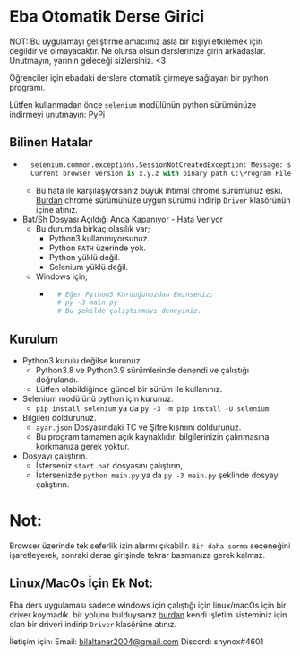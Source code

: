 # Eba Otomatik Derse Girici

NOT: 
Bu uygulamayı geliştirme amacımız asla bir kişiyi etkilemek için değildir ve olmayacaktır. 
Ne olursa olsun derslerinize girin arkadaşlar. Unutmayın, yarının geleceği sizlersiniz. <3 

Öğrenciler için ebadaki derslere otomatik girmeye sağlayan bir python programı.

Lütfen kullanmadan önce `selenium` modülünün python sürümünüze indirmeyi unutmayın: [PyPi](https://pypi.org/project/selenium/)

## Bilinen Hatalar
- ```py
    selenium.common.exceptions.SessionNotCreatedException: Message: session not created: This version of ChromeDriver only supports Chrome version x
    Current browser version is x.y.z with binary path C:\Program Files (x86)\Google\Chrome\Application\chrome.exe
    ```
    + Bu hata ile karşılaşıyorsanız büyük ihtimal chrome sürümünüz eski. [Burdan](https://chromedriver.chromium.org/downloads) chrome sürümünüze uygun sürümü indirip `Driver` klasörünün içine atınız.
- Bat/Sh Dosyası Açıldığı Anda Kapanıyor - Hata Veriyor
    + Bu durumda birkaç olasılık var;
        + Python3 kullanmıyorsunuz.
        + Python `PATH` üzerinde yok.
        + Python yüklü değil.
        + Selenium yüklü değil.
    - Windows için;
        + ```py
            # Eğer Python3 Kurduğunuzdan Eminseniz;
            # py -3 main.py
            # Bu şekilde çalıştırmayı deneyiniz.
            ```

## Kurulum
+ Python3 kurulu değilse kurunuz.
    - Python3.8 ve Python3.9 sürümlerinde denendi ve çalıştığı doğrulandı.
    - Lütfen olabildiğince güncel bir sürüm ile kullanınız.
+ Selenium modülünü python için kurunuz.
    - `pip install selenium` ya da `py -3 -m pip install -U selenium`
+ Bilgileri doldurunuz.
    - `ayar.json` Dosyasındaki TC ve Şifre kısmını doldurunuz.
    - Bu program tamamen açık kaynaklıdır. bilgilerinizin çalınmasına korkmanıza gerek yoktur.
+ Dosyayı çalıştırın.
    - İsterseniz `start.bat` dosyasını çalıştırın,
    - İstersenizde `python main.py` ya da `py -3 main.py` şeklinde dosyayı çalıştırın.

# Not:
Browser üzerinde tek seferlik izin alarmı çıkabilir. `Bir daha sorma` seçeneğini işaretleyerek, sonraki derse girişinde tekrar basmanıza gerek kalmaz.

## Linux/MacOs İçin Ek Not:
Eba ders uygulaması sadece windows için çalıştığı için linux/macOs için bir driver koymadık. bir yolunu bulduysanız [burdan](https://chromedriver.chromium.org/downloads) kendi işletim sisteminiz için olan bir driveri indirip `Driver` klasörüne atınız.


İletişim için:
Email: bilaltaner2004@gmail.com
Discord: shynox#4601
